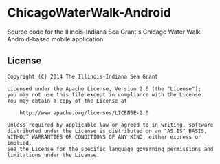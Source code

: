ChicagoWaterWalk-Android
========================

Source code for the Illinois-Indiana Sea Grant's Chicago Water Walk Android-based mobile application

License
------------

```
Copyright (C) 2014 The Illinois-Indiana Sea Grant

Licensed under the Apache License, Version 2.0 (the "License");
you may not use this file except in compliance with the License.
You may obtain a copy of the License at

    http://www.apache.org/licenses/LICENSE-2.0

Unless required by applicable law or agreed to in writing, software
distributed under the License is distributed on an "AS IS" BASIS,
WITHOUT WARRANTIES OR CONDITIONS OF ANY KIND, either express or implied.
See the License for the specific language governing permissions and
limitations under the License.
